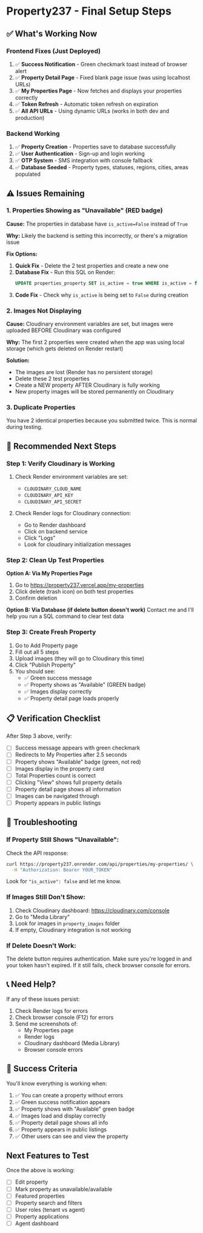 # Property237 - Final Setup Steps

## ✅ What's Working Now

### Frontend Fixes (Just Deployed)
1. ✅ **Success Notification** - Green checkmark toast instead of browser alert
2. ✅ **Property Detail Page** - Fixed blank page issue (was using localhost URLs)
3. ✅ **My Properties Page** - Now fetches and displays your properties correctly
4. ✅ **Token Refresh** - Automatic token refresh on expiration
5. ✅ **All API URLs** - Using dynamic URLs (works in both dev and production)

### Backend Working
1. ✅ **Property Creation** - Properties save to database successfully
2. ✅ **User Authentication** - Sign-up and login working
3. ✅ **OTP System** - SMS integration with console fallback
4. ✅ **Database Seeded** - Property types, statuses, regions, cities, areas populated

## ⚠️ Issues Remaining

### 1. Properties Showing as "Unavailable" (RED badge)
**Cause:** The properties in database have `is_active=False` instead of `True`

**Why:** Likely the backend is setting this incorrectly, or there's a migration issue

**Fix Options:**
1. **Quick Fix** - Delete the 2 test properties and create a new one
2. **Database Fix** - Run this SQL on Render:
   ```sql
   UPDATE properties_property SET is_active = true WHERE is_active = false;
   ```
3. **Code Fix** - Check why `is_active` is being set to `False` during creation

### 2. Images Not Displaying
**Cause:** Cloudinary environment variables are set, but images were uploaded BEFORE Cloudinary was configured

**Why:** The first 2 properties were created when the app was using local storage (which gets deleted on Render restart)

**Solution:** 
- The images are lost (Render has no persistent storage)
- Delete these 2 test properties
- Create a NEW property AFTER Cloudinary is fully working
- New property images will be stored permanently on Cloudinary

### 3. Duplicate Properties
You have 2 identical properties because you submitted twice. This is normal during testing.

## 🎯 Recommended Next Steps

### Step 1: Verify Cloudinary is Working
1. Check Render environment variables are set:
   - `CLOUDINARY_CLOUD_NAME`
   - `CLOUDINARY_API_KEY`
   - `CLOUDINARY_API_SECRET`

2. Check Render logs for Cloudinary connection:
   - Go to Render dashboard
   - Click on backend service
   - Click "Logs"
   - Look for cloudinary initialization messages

### Step 2: Clean Up Test Properties
**Option A: Via My Properties Page**
1. Go to https://property237.vercel.app/my-properties
2. Click delete (trash icon) on both test properties
3. Confirm deletion

**Option B: Via Database (if delete button doesn't work)**
Contact me and I'll help you run a SQL command to clear test data

### Step 3: Create Fresh Property
1. Go to Add Property page
2. Fill out all 5 steps
3. Upload images (they will go to Cloudinary this time)
4. Click "Publish Property"
5. You should see:
   - ✅ Green success message
   - ✅ Property shows as "Available" (GREEN badge)
   - ✅ Images display correctly
   - ✅ Property detail page loads properly

## 📋 Verification Checklist

After Step 3 above, verify:

- [ ] Success message appears with green checkmark
- [ ] Redirects to My Properties after 2.5 seconds
- [ ] Property shows "Available" badge (green, not red)
- [ ] Images display in the property card
- [ ] Total Properties count is correct
- [ ] Clicking "View" shows full property details
- [ ] Property detail page shows all information
- [ ] Images can be navigated through
- [ ] Property appears in public listings

## 🔧 Troubleshooting

### If Property Still Shows "Unavailable":
Check the API response:
```bash
curl https://property237.onrender.com/api/properties/my-properties/ \
  -H "Authorization: Bearer YOUR_TOKEN"
```
Look for `"is_active": false` and let me know.

### If Images Still Don't Show:
1. Check Cloudinary dashboard: https://cloudinary.com/console
2. Go to "Media Library"
3. Look for images in `property_images` folder
4. If empty, Cloudinary integration is not working

### If Delete Doesn't Work:
The delete button requires authentication. Make sure you're logged in and your token hasn't expired. If it still fails, check browser console for errors.

## 📞 Need Help?

If any of these issues persist:
1. Check Render logs for errors
2. Check browser console (F12) for errors
3. Send me screenshots of:
   - My Properties page
   - Render logs
   - Cloudinary dashboard (Media Library)
   - Browser console errors

## 🎉 Success Criteria

You'll know everything is working when:
1. ✅ You can create a property without errors
2. ✅ Green success notification appears
3. ✅ Property shows with "Available" green badge
4. ✅ Images load and display correctly
5. ✅ Property detail page shows all info
6. ✅ Property appears in public listings
7. ✅ Other users can see and view the property

## Next Features to Test

Once the above is working:
- [ ] Edit property
- [ ] Mark property as unavailable/available
- [ ] Featured properties
- [ ] Property search and filters
- [ ] User roles (tenant vs agent)
- [ ] Property applications
- [ ] Agent dashboard
